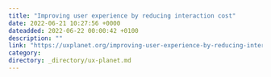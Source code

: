 ```yaml
---
title: "Improving user experience by reducing interaction cost"
date: 2022-06-21 10:27:56 +0000
dateadded: 2022-06-22 00:00:42 +0100
description: ""
link: "https://uxplanet.org/improving-user-experience-by-reducing-interaction-cost-fa4089471c9c?source=rss----819cc2aaeee0---4"
category:
directory: _directory/ux-planet.md
---
```


